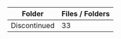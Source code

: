 | Folder       |   Files / Folders |
|--------------|-------------------|
| Discontinued |                33 |